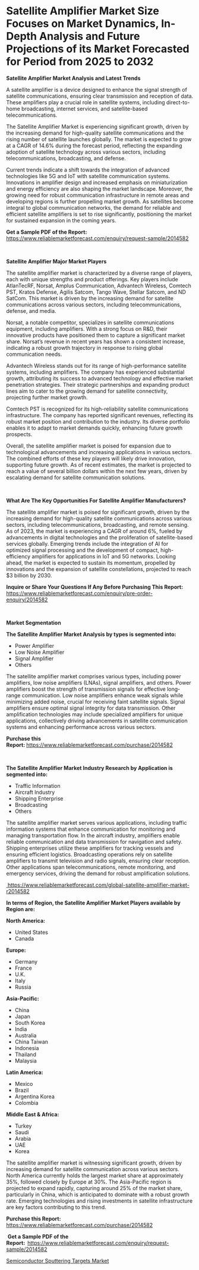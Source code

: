 <p><h1>Satellite Amplifier Market Size Focuses on Market Dynamics, In-Depth Analysis and Future Projections of its Market Forecasted for Period from 2025 to 2032</h1></p><p><strong>Satellite Amplifier Market Analysis and Latest Trends</strong></p>
<p><p>A satellite amplifier is a device designed to enhance the signal strength of satellite communications, ensuring clear transmission and reception of data. These amplifiers play a crucial role in satellite systems, including direct-to-home broadcasting, internet services, and satellite-based telecommunications. </p><p>The Satellite Amplifier Market is experiencing significant growth, driven by the increasing demand for high-quality satellite communications and the rising number of satellite launches globally. The market is expected to grow at a CAGR of 14.6% during the forecast period, reflecting the expanding adoption of satellite technology across various sectors, including telecommunications, broadcasting, and defense. </p><p>Current trends indicate a shift towards the integration of advanced technologies like 5G and IoT with satellite communication systems. Innovations in amplifier design and increased emphasis on miniaturization and energy efficiency are also shaping the market landscape. Moreover, the growing need for robust communication infrastructure in remote areas and developing regions is further propelling market growth. As satellites become integral to global communication networks, the demand for reliable and efficient satellite amplifiers is set to rise significantly, positioning the market for sustained expansion in the coming years.</p></p>
<p><strong>Get a Sample PDF of the Report:&nbsp;</strong> <a href="https://www.reliablemarketforecast.com/enquiry/request-sample/2014582?utm_campaign=2800&utm_medium=2&utm_source=Github&utm_content=ia&utm_term=06042025&utm_id=satellite-amplifier">https://www.reliablemarketforecast.com/enquiry/request-sample/2014582</a></p>
<p>&nbsp;</p>
<p><strong>Satellite Amplifier Major Market Players</strong></p>
<p><p>The satellite amplifier market is characterized by a diverse range of players, each with unique strengths and product offerings. Key players include AtlanTecRF, Norsat, Amplus Communication, Advantech Wireless, Comtech PST, Kratos Defense, Agilis Satcom, Tango Wave, Stellar Satcom, and ND SatCom. This market is driven by the increasing demand for satellite communications across various sectors, including telecommunications, defense, and media.</p><p>Norsat, a notable competitor, specializes in satellite communications equipment, including amplifiers. With a strong focus on R&D, their innovative products have positioned them to capture a significant market share. Norsat’s revenue in recent years has shown a consistent increase, indicating a robust growth trajectory in response to rising global communication needs.</p><p>Advantech Wireless stands out for its range of high-performance satellite systems, including amplifiers. The company has experienced substantial growth, attributing its success to advanced technology and effective market penetration strategies. Their strategic partnerships and expanding product lines aim to cater to the growing demand for satellite connectivity, projecting further market growth.</p><p>Comtech PST is recognized for its high-reliability satellite communications infrastructure. The company has reported significant revenues, reflecting its robust market position and contribution to the industry. Its diverse portfolio enables it to adapt to market demands quickly, enhancing future growth prospects.</p><p>Overall, the satellite amplifier market is poised for expansion due to technological advancements and increasing applications in various sectors. The combined efforts of these key players will likely drive innovation, supporting future growth. As of recent estimates, the market is projected to reach a value of several billion dollars within the next few years, driven by escalating demand for satellite communication solutions.</p></p>
<p>&nbsp;</p>
<p><strong>What Are The Key Opportunities For Satellite Amplifier Manufacturers?</strong></p>
<p><p>The satellite amplifier market is poised for significant growth, driven by the increasing demand for high-quality satellite communications across various sectors, including telecommunications, broadcasting, and remote sensing. As of 2023, the market is experiencing a CAGR of around 6%, fueled by advancements in digital technologies and the proliferation of satellite-based services globally. Emerging trends include the integration of AI for optimized signal processing and the development of compact, high-efficiency amplifiers for applications in IoT and 5G networks. Looking ahead, the market is expected to sustain its momentum, propelled by innovations and the expansion of satellite constellations, projected to reach $3 billion by 2030.</p></p>
<p><strong>Inquire or Share Your Questions If Any Before Purchasing This Report:</strong> <a href="https://www.reliablemarketforecast.com/enquiry/pre-order-enquiry/2014582?utm_campaign=2800&utm_medium=2&utm_source=Github&utm_content=ia&utm_term=06042025&utm_id=satellite-amplifier">https://www.reliablemarketforecast.com/enquiry/pre-order-enquiry/2014582</a></p>
<p>&nbsp;</p>
<p><strong>Market Segmentation</strong></p>
<p><strong>The Satellite Amplifier Market Analysis by types is segmented into:</strong></p>
<p><ul><li>Power Amplifier</li><li>Low Noise Amplifier</li><li>Signal Amplifier</li><li>Others</li></ul></p>
<p><p>The satellite amplifier market comprises various types, including power amplifiers, low noise amplifiers (LNAs), signal amplifiers, and others. Power amplifiers boost the strength of transmission signals for effective long-range communication. Low noise amplifiers enhance weak signals while minimizing added noise, crucial for receiving faint satellite signals. Signal amplifiers ensure optimal signal integrity for data transmission. Other amplification technologies may include specialized amplifiers for unique applications, collectively driving advancements in satellite communication systems and enhancing performance across various sectors.</p></p>
<p><strong>Purchase this Report:&nbsp;</strong><a href="https://www.reliablemarketforecast.com/purchase/2014582?utm_campaign=2800&utm_medium=2&utm_source=Github&utm_content=ia&utm_term=06042025&utm_id=satellite-amplifier">https://www.reliablemarketforecast.com/purchase/2014582</a></p>
<p>&nbsp;</p>
<p><strong>The Satellite Amplifier Market Industry Research by Application is segmented into:</strong></p>
<p><ul><li>Traffic Information</li><li>Aircraft Industry</li><li>Shipping Enterprise</li><li>Broadcasting</li><li>Others</li></ul></p>
<p><p>The satellite amplifier market serves various applications, including traffic information systems that enhance communication for monitoring and managing transportation flow. In the aircraft industry, amplifiers enable reliable communication and data transmission for navigation and safety. Shipping enterprises utilize these amplifiers for tracking vessels and ensuring efficient logistics. Broadcasting operations rely on satellite amplifiers to transmit television and radio signals, ensuring clear reception. Other applications span telecommunications, remote monitoring, and emergency services, driving the demand for robust amplification solutions.</p></p>
<p><a href="https://www.reliablemarketforecast.com/global-satellite-amplifier-market-r2014582?utm_campaign=2800&utm_medium=2&utm_source=Github&utm_content=ia&utm_term=06042025&utm_id=satellite-amplifier">&nbsp;https://www.reliablemarketforecast.com/global-satellite-amplifier-market-r2014582</a></p>
<p><strong>In terms of Region, the Satellite Amplifier Market Players available by Region are:</strong></p>
<p>
    <p> <strong> North America: </strong>
        <ul>
            <li>United States</li>
            <li>Canada</li>
        </ul>
        </p> 
    <p> <strong> Europe: </strong>
        <ul>
            <li>Germany</li>
            <li>France</li>
            <li>U.K.</li>
            <li>Italy</li>
            <li>Russia</li>
        </ul>
        </p> 
    <p> <strong> Asia-Pacific: </strong>
        <ul>
            <li>China</li>
            <li>Japan</li>
            <li>South Korea</li>
            <li>India</li>
            <li>Australia</li>
            <li>China Taiwan</li>
            <li>Indonesia</li>
            <li>Thailand</li>
            <li>Malaysia</li>
        </ul>
        </p> 
    <p> <strong> Latin America: </strong>
        <ul>
            <li>Mexico</li>
            <li>Brazil</li>
            <li>Argentina Korea</li>
            <li>Colombia</li>
        </ul>
        </p> 
    <p> <strong> Middle East & Africa: </strong>
        <ul>
            <li>Turkey</li>
            <li>Saudi</li>
            <li>Arabia</li>
            <li>UAE</li>
            <li>Korea</li>
        </ul>
    </p>
    </p>
<p><p>The satellite amplifier market is witnessing significant growth, driven by increasing demand for satellite communication across various sectors. North America currently holds the largest market share at approximately 35%, followed closely by Europe at 30%. The Asia-Pacific region is projected to expand rapidly, capturing around 25% of the market share, particularly in China, which is anticipated to dominate with a robust growth rate. Emerging technologies and rising investments in satellite infrastructure are key factors contributing to this trend.</p></p>
<p><strong>Purchase this Report: </strong><a href="https://www.reliablemarketforecast.com/purchase/2014582?utm_campaign=2800&utm_medium=2&utm_source=Github&utm_content=ia&utm_term=06042025&utm_id=satellite-amplifier">https://www.reliablemarketforecast.com/purchase/2014582</a></p>
<p>&nbsp;<strong>Get a Sample PDF of the Report:&nbsp;&nbsp;</strong><a href="https://www.reliablemarketforecast.com/enquiry/request-sample/2014582?utm_campaign=2800&utm_medium=2&utm_source=Github&utm_content=ia&utm_term=06042025&utm_id=satellite-amplifier">https://www.reliablemarketforecast.com/enquiry/request-sample/2014582</a></p>
<p><strong></strong></p>
<p><p><a href="https://github.com/viipposahko25/Market-Research-Report-List-1/blob/main/semiconductor-sputtering-targets-market.md?utm_campaign=2800&utm_medium=2&utm_source=Github&utm_content=ia&utm_term=06042025&utm_id=satellite-amplifier">Semiconductor Sputtering Targets Market</a></p></p>